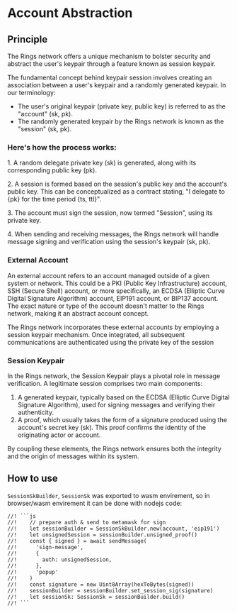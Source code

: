 # Account Abstraction

## Principle

The Rings network offers a unique mechanism to bolster security and abstract the user's keypair through a feature known as session keypair.

The fundamental concept behind keypair session involves creating an association between a user's keypair and a randomly generated keypair. In our terminology:&#x20;

* The user's original keypair (private key, public key) is referred to as the "account" (sk, pk).
* The randomly generated keypair by the Rings network is known as the "session" (sk, pk).

### Here's how the process works:&#x20;

1\. A random delegate private key (sk) is generated, along with its corresponding public key (pk).&#x20;

2\. A session is formed based on the session's public key and the account's public key. This can be conceptualized as a contract stating, "I delegate to {pk} for the time period {ts, ttl}".

3\. The account must sign the session, now termed "Session", using its private key.&#x20;

4\. When sending and receiving messages, the Rings network will handle message signing and verification using the session's keypair (sk, pk).

### External Account

An external account refers to an account managed outside of a given system or network. This could be a PKI (Public Key Infrastructure) account, SSH (Secure Shell) account, or more specifically, an ECDSA (Elliptic Curve Digital Signature Algorithm) account, EIP191 account, or BIP137 account. The exact nature or type of the account doesn't matter to the Rings network, making it an abstract account concept.

The Rings network incorporates these external accounts by employing a session keypair mechanism. Once integrated, all subsequent communications are authenticated using the private key of the session



### Session Keypair

In the Rings network, the Session Keypair plays a pivotal role in message verification. A legitimate session comprises two main components:

1. A generated keypair, typically based on the ECDSA (Elliptic Curve Digital Signature Algorithm), used for signing messages and verifying their authenticity.
2. A proof, which usually takes the form of a signature produced using the account's secret key (sk). This proof confirms the identity of the originating actor or account.

By coupling these elements, the Rings network ensures both the integrity and the origin of messages within its system.



## How to use

`SessionSkBuilder`, `SessionSk` was exported to wasm envirement, so in browser/wasm envirement it can be done with nodejs code:

````
//! ```js
//!    // prepare auth & send to metamask for sign
//!    let sessionBuilder = SessionSkBuilder.new(account, 'eip191')
//!    let unsignedSession = sessionBuilder.unsigned_proof()
//!    const { signed } = await sendMessage(
//!      'sign-message',
//!      {
//!        auth: unsignedSession,
//!      },
//!      'popup'
//!    )
//!    const signature = new Uint8Array(hexToBytes(signed))
//!    sessionBuilder = sessionBuilder.set_session_sig(signature)
//!    let sessionSk: SessionSk = sessionBuilder.build()
//! ```
````



&#x20;

